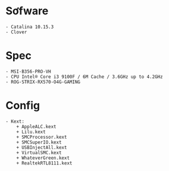 # Sơfware 
    - Catalina 10.15.3
    - Clover
# Spec
    - MSI-B356-PRO-VH
    - CPU Intel® Core i3 9100F / 6M Cache / 3.6GHz up to 4.2GHz
    - ROG-STRIX-RX570-O4G-GAMING
# Config
    - Kext:
        + AppleALC.kext
        + Lilu.kext
        + SMCProcessor.kext
        + SMCSuperIO.kext
        + USBInjectAll.kext
        + VirtualSMC.kext
        + WhateverGreen.kext
        + RealtekRTL8111.kext
